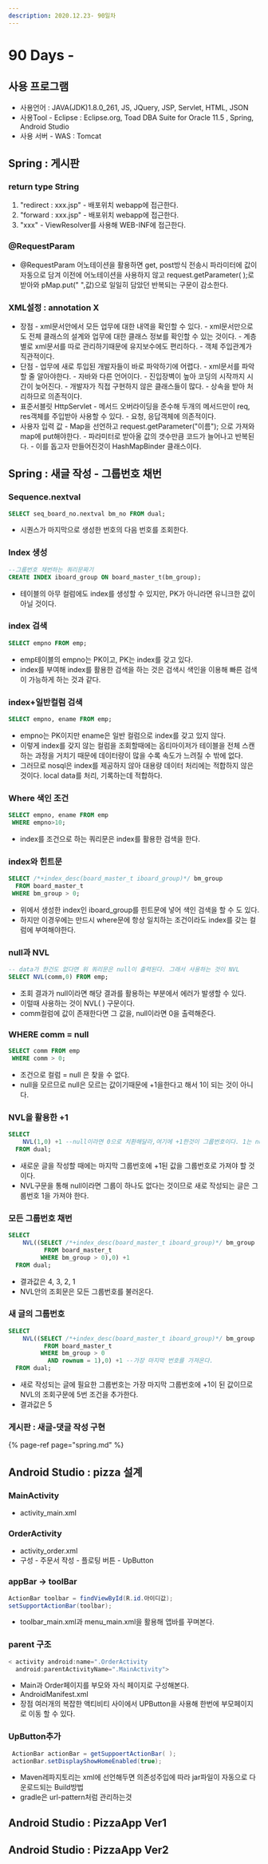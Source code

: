 ```yaml
---
description: 2020.12.23- 90일차
---
```


# 90 Days -

## 사용 프로그램

* 사용언어 : JAVA\(JDK\)1.8.0\_261, JS, JQuery, JSP, Servlet, HTML, JSON
* 사용Tool  - Eclipse : Eclipse.org, Toad DBA Suite for Oracle 11.5 , Spring, Android Studio
* 사용 서버 - WAS : Tomcat

## Spring : 게시판

### return type String

1. "redirect : xxx.jsp" - 배포위치 webapp에 접근한다.
2. "forward : xxx.jsp" - 배포위치 webapp에 접근한다.
3. "xxx" - ViewResolver를 사용해 WEB-INF에 접근한다.

### @RequestParam

* @RequestParam 어노테이션을 활용하면 get, post방식 전송시 파라미터에 값이 자동으로 담겨 이전에 어노테이션을 사용하지 않고 request.getParameter\( \);로 받아와 pMap.put\(" ",값\)으로 일일히 담았던 반복되는 구문이 감소한다.

### XML설정 : annotation X

* 장점 - xml문서안에서 모든 업무에 대한 내역을 확인할 수 있다. - xml문서만으로도 전체 클래스의 설계와 업무에 대한 클래스 정보를 확인할 수 있는 것이다. - 계층별로 xml문서를 따로 관리하기때문에 유지보수에도 편리하다. - 객체 주입관계가 직관적이다.
* 단점 - 업무에 새로 투입된 개발자들이 바로 파악하기에 어렵다. - xml문서를 파악할 줄 알아야한다. - 자바와 다른 언어이다. - 진입장벽이 높아 코딩의 시작까지 시간이 늦어진다. - 개발자가 직접 구현하지 않은 클래스들이 많다. - 상속을 받아 처리하므로 의존적이다.
*  표준서블릿 HttpServlet - 메서드 오버라이딩을 준수해 두개의 메서드만이 req, res객체를 주입받아 사용할 수 있다. - 요청, 응답객체에 의존적이다.
* 사용자 입력 값 - Map을 선언하고 request.getParameter\("이름"\); 으로 가져와 map에 put해야한다. - 파라미터로 받아올 값의 갯수만큼 코드가 늘어나고 반복된다. - 이를 돕고자 만들어진것이 HashMapBinder 클래스이다.

## Spring : 새글 작성 - 그룹번호 채번

### Sequence.nextval

```sql
SELECT seq_board_no.nextval bm_no FROM dual;
```

* 시퀀스가 마지막으로 생성한 번호의 다음 번호를 조회한다.

### Index 생성

```sql
--그룹번호 채번하는 쿼리문짜기
CREATE INDEX iboard_group ON board_master_t(bm_group);
```

* 테이블의 아무 컬럼에도 index를 생성할 수 있지만, PK가 아니라면 유니크한 값이 아닐 것이다.

### index 검색

```sql
SELECT empno FROM emp; 
```

* emp테이블의 empno는 PK이고, PK는 index를 갖고 있다.
* index를 부여해 index를 활용한 검색을 하는 것은 검색시 색인을 이용해 빠른 검색이 가능하게 하는 것과 같다.

### index+일반컬럼 검색

```sql
SELECT empno, ename FROM emp; 
```

* empno는 PK이지만 ename은 일반 컬럼으로 index를 갖고 있지 않다.
* 이렇게 index를 갖지 않는 컬럼을 조회할때에는 옵티마이저가 테이블을 전체 스캔하는 과정을 거치기 때문에 데이터량이 많을 수록 속도가 느려질 수 밖에 없다.
* 그러므로 nosql은 index를 제공하지 않아 대용량 데이터 처리에는 적합하지 않은 것이다. local data를 처리, 기록하는데 적합하다.

### Where 색인 조건

```sql
SELECT empno, ename FROM emp
 WHERE empno>10;
```

* index를 조건으로 하는 쿼리문은 index를 활용한 검색을 한다.

### index와 힌트문

```sql
SELECT /*+index_desc(board_master_t iboard_group)*/ bm_group
  FROM board_master_t
 WHERE bm_group > 0;
```

* 위에서 생성한 index인 iboard\_group를 힌트문에 넣어 색인 검색을 할 수 도 있다.
* 하지만 이경우에는 만드시 where문에 항상 일치하는 조건이라도 index를 갖는 컬럼에 부여해야한다.

### null과 NVL

```sql
-- data가 한건도 없다면 위 쿼리문은 null이 출력된다. 그래서 사용하는 것이 NVL
SELECT NVL(comm,0) FROM emp;
```

* 조회 결과가 null이라면 해당 결과를 활용하는 부분에서 에러가 발생할 수 있다.
* 이럴때 사용하는 것이 NVL\( \) 구문이다.
* comm컬럼에 값이 존재한다면 그 값을, null이라면 0을 출력해준다.

### WHERE comm = null

```sql
SELECT comm FROM emp
 WHERE comm > 0; 
```

* 조건으로 컬럼 = null 은 찾을 수 없다.
* null을 모르므로 null은 모르는 값이기때문에 +1을한다고 해서 1이 되는 것이 아니다.

### NVL을 활용한 +1

```sql
SELECT
    NVL(1,0) +1 --null이라면 0으로 치환해달라,여기에 +1한것이 그룹번호이다. 1는 null이 아니니 2가 나온다.
  FROM dual;
```

* 새로운 글을 작성할 때에는 마지막 그룹번호에 +1된 값을 그룹번호로 가져야 할 것이다.
* NVL구문을 통해 null이라면 그룹이 하나도 없다는 것이므로 새로 작성되는 글은 그룹번호 1을 가져야 한다.

### 모든 그룹번호 채번

```sql
SELECT 
    NVL((SELECT /*+index_desc(board_master_t iboard_group)*/ bm_group
          FROM board_master_t
         WHERE bm_group > 0),0) +1
  FROM dual;
```

* 결과값은 4, 3, 2, 1
* NVL안의 조회문은 모든 그룹번호를 불러온다.

### 새 글의 그룹번호

```sql
SELECT
    NVL((SELECT /*+index_desc(board_master_t iboard_group)*/ bm_group
          FROM board_master_t
         WHERE bm_group > 0
           AND rownum = 1),0) +1 --가장 마지막 번호를 가져온다.
  FROM dual;
```

* 새로 작성되는 글에 필요한 그룹번호는 가장 마지막 그룹번호에 +1이 된 값이므로 NVL의 조회구문에 5번 조건을 추가한다.
* 결과값은 5

###  게시판 : 새글-댓글 작성 구현

{% page-ref page="spring.md" %}

## Android Studio : pizza 설계

### MainActivity

* activity\_main.xml

### OrderActivity

* activity\_order.xml
* 구성 - 주문서 작성 - 플로팅 버튼 - UpButton 

### appBar -&gt; toolBar

```java
ActionBar toolbar = findViewById(R.id.아이디값);
setSupportActionBar(toolbar);
```

* toolbar\_main.xml과 menu\_main.xml을 활용해 앱바를 꾸며본다.

### parent 구조

```java
< activity android:name=".OrderActivity
  android:parentActivityName=".MainActivity">
```

* Main과 Order페이지를 부모와 자식 페이지로 구성해본다.
* AndroidManifest.xml
* 장점 여러개의 복잡한 액티비티 사이에서  UPButton을 사용해 한번에 부모페이지로 이동 할 수 있다.

### UpButton추가

```java
 ActionBar actionBar = getSuppoertActionBar( );
 actionBar.setDisplayShowHomeEnabled(true);
```

* Maven레파지토리는 xml에 선언해두면 의존성주입에 따라 jar파일이 자동으로 다운로드되는 Build방법
* gradle은 url-pattern처럼 관리하는것

## Android Studio : PizzaApp Ver1

## Android Studio : PizzaApp Ver2

